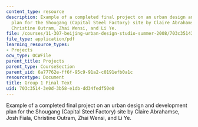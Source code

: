 ```yaml
---
content_type: resource
description: Example of a completed final project on an urban design and development
  plan for the Shougang (Capital Steel Factory) site by Claire Abrahamse, Josh Fiala,
  Christine Outram, Zhai Wensi, and Li Ye.
file: /courses/11-307-beijing-urban-design-studio-summer-2008/703c35143e0d3b58e1dbdd34fedf50e0_group1_finaltext.pdf
file_type: application/pdf
learning_resource_types:
- Projects
ocw_type: OCWFile
parent_title: Projects
parent_type: CourseSection
parent_uid: 6a77762e-ff6f-95c9-91a2-c0191efb0a1c
resourcetype: Document
title: Group 1 Final Text
uid: 703c3514-3e0d-3b58-e1db-dd34fedf50e0
---
```

Example of a completed final project on an urban design and development plan for the Shougang (Capital Steel Factory) site by Claire Abrahamse, Josh Fiala, Christine Outram, Zhai Wensi, and Li Ye.

